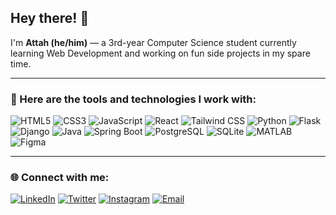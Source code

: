 ## Hey there! 👋  
I'm **Attah (he/him)** — a 3rd-year Computer Science student currently learning Web Development and working on fun side projects in my spare time.  

---

### 🧰 Here are the tools and technologies I work with:

![HTML5](https://img.shields.io/badge/HTML5-2E3440?logo=html5&logoColor=E34F26&style=for-the-badge)
![CSS3](https://img.shields.io/badge/CSS3-2E3440?logo=css3&logoColor=1572B6&style=for-the-badge)
![JavaScript](https://img.shields.io/badge/JavaScript-2E3440?logo=javascript&logoColor=F7DF1E&style=for-the-badge)
![React](https://img.shields.io/badge/React-2E3440?logo=react&logoColor=61DAFB&style=for-the-badge)
![Tailwind CSS](https://img.shields.io/badge/Tailwind_CSS-2E3440?logo=tailwind-css&logoColor=38B2AC&style=for-the-badge)
![Python](https://img.shields.io/badge/Python-2E3440?logo=python&logoColor=3776AB&style=for-the-badge)
![Flask](https://img.shields.io/badge/Flask-2E3440?logo=flask&logoColor=white&style=for-the-badge)
![Django](https://img.shields.io/badge/Django-2E3440?logo=django&logoColor=0C4B33&style=for-the-badge)
![Java](https://img.shields.io/badge/Java-2E3440?logo=java&logoColor=F89820&style=for-the-badge)
![Spring Boot](https://img.shields.io/badge/Spring_Boot-2E3440?logo=spring-boot&logoColor=6DB33F&style=for-the-badge)
![PostgreSQL](https://img.shields.io/badge/PostgreSQL-2E3440?logo=postgresql&logoColor=336791&style=for-the-badge)
![SQLite](https://img.shields.io/badge/SQLite-2E3440?logo=sqlite&logoColor=003B57&style=for-the-badge)
![MATLAB](https://img.shields.io/badge/MATLAB-2E3440?logo=mathworks&logoColor=0076A8&style=for-the-badge)
![Figma](https://img.shields.io/badge/Figma-2E3440?logo=figma&logoColor=F24E1E&style=for-the-badge)

---

### 🌐 Connect with me:

[![LinkedIn](https://img.shields.io/badge/LinkedIn-2E3440?logo=linkedin&logoColor=0A66C2&style=for-the-badge)](https://www.linkedin.com/in/attah-sunday1)
[![Twitter](https://img.shields.io/badge/Twitter-2E3440?logo=twitter&logoColor=1DA1F2&style=for-the-badge)](https://www.twitter.com/athsocial)
[![Instagram](https://img.shields.io/badge/Instagram-2E3440?logo=instagram&logoColor=E4405F&style=for-the-badge)](https://www.instagram.com/athsocial)
[![Email](https://img.shields.io/badge/Email-2E3440?logo=gmail&logoColor=D14836&style=for-the-badge)](mailto:attahsundayjr@gmail.com)

